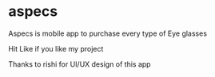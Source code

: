 # aspecs
Aspecs is mobile app to purchase every type of Eye glasses

Hit Like if you like my project 

Thanks to rishi for UI/UX design of this app

